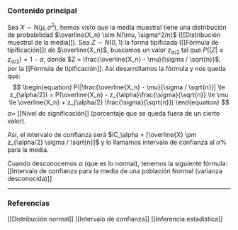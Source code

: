 ### Contenido principal

Sea $X \sim N(\mu, \sigma^2)$, hemos visto que la media muestral tiene una distribución de probabilidad $\overline{X_n} \sim N(\mu, \sigma^2/n)$ ([[Distribución muestral de la media]]). Sea $Z \sim N(0,1)$ la forma tipificada ([[Fórmula de tipificación]]) de $\overline{X_n}$, buscamos un valor $z_{\alpha/2}$ tal que $P(|Z| \le z_{\alpha/2}) = 1-\alpha$, donde $Z = \frac{\overline{X_n} - \mu}{\sigma / \sqrt{n}}$, por la [[Fórmula de tipificación]]. Así desarrollamos la fórmula y nos queda que:
$$
\begin{equation}
P(|\frac{\overline{X_n} - \mu}{\sigma / \sqrt{n}}| \le z_{\alpha/2}) = P(\overline{X_n} - z_{\alpha}\frac{\sigma}{\sqrt{n}} \le \mu \le \overline{X_n} + z_{\alpha/2} \frac{\sigma}{\sqrt{n}})
\end{equation}
$$
$\alpha =$ [[Nivel de significación]] (porcentaje que se queda fuera de un cierto valor).

Así, el intervalo de confianza será $IC_\alpha = [\overline{X} \pm z_{\alpha/2} \sigma / \sqrt{n}]$ y lo llamamos intervalo de confianza al $\alpha\%$ para la media.

Cuando desconocemos $\alpha$ (que es lo normal), tenemos la siguiente fórmula: [[Intervalo de confianza para la media de una población Normal (varianza desconocida)]]

--- 
### Referencias

[[Distribución normal]]
[[Intervalo de confianza]]
[[Inferencia estadística]]